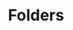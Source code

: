 ---
redirect: "/docs/content-space/documentsRepository/folders/folders.html"
title: "Folders"
order: 2
---